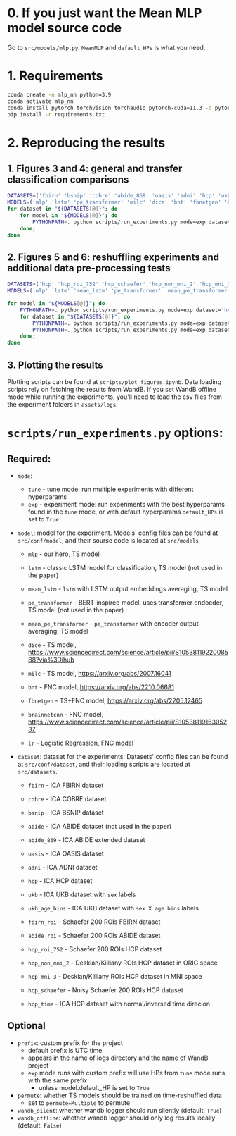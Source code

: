 # 0. If you just want the Mean MLP model source code
Go to `src/models/mlp.py`.
`MeanMLP` and `default_HPs` is what you need.

# 1. Requirements
```bash
conda create -n mlp_nn python=3.9
conda activate mlp_nn
conda install pytorch torchvision torchaudio pytorch-cuda=11.3 -c pytorch -c nvidia
pip install -r requirements.txt
```

# 2. Reproducing the results
## 1. Figures 3 and 4: general and transfer classification comparisons
```bash
DATASETS=('fbirn' 'bsnip' 'cobre' 'abide_869' 'oasis' 'adni' 'hcp' 'ukb' 'ukb_age_bins' 'fbirn_roi' 'abide_roi' 'hcp_roi_752')
MODELS=('mlp' 'lstm' 'pe_transformer' 'milc' 'dice' 'bnt' 'fbnetgen' 'brainnetcnn' 'lr')
for dataset in "${DATASETS[@]}"; do 
    for model in "${MODELS[@]}"; do 
        PYTHONPATH=. python scripts/run_experiments.py mode=exp dataset=$dataset model=$model prefix=general ++model.default_HP=True
    done; 
done
```
## 2. Figures 5 and 6: reshuffling experiments and additional data pre-processing tests
```bash
DATASETS=('hcp' 'hcp_roi_752' 'hcp_schaefer' 'hcp_non_mni_2' 'hcp_mni_3' 'ukb')
MODELS=('mlp' 'lstm' 'mean_lstm' 'pe_transformer' 'mean_pe_transformer')

for model in "${MODELS[@]}"; do 
    PYTHONPATH=. python scripts/run_experiments.py mode=exp dataset='hcp_time' model=$model prefix=additional ++model.default_HP=True
    for dataset in "${DATASETS[@]}"; do 
        PYTHONPATH=. python scripts/run_experiments.py mode=exp dataset=$dataset model=$model prefix=additional ++model.default_HP=True
        PYTHONPATH=. python scripts/run_experiments.py mode=exp dataset=$dataset model=$model prefix=additional ++model.default_HP=True permute=Multiple
    done; 
done
```
## 3. Plotting the results
Plotting scripts can be found at `scripts/plot_figures.ipynb`.
Data loading scripts rely on fetching the results from WandB. If you set WandB offline mode while running the experiments, you'll need to load the csv files from the experiment folders in `assets/logs`.


# `scripts/run_experiments.py` options:
## Required:
- `mode`: 
    - `tune` - tune mode: run multiple experiments with different hyperparams
    - `exp` - experiment mode: run experiments with the best hyperparams found in the `tune` mode, or with default hyperparams `default_HPs` is set to `True`

- `model`: model for the experiment. Models' config files can be found at `src/conf/model`, and their sourse code is located at `src/models`
    - `mlp` - our hero, TS model
    - `lstm` - classic LSTM model for classification, TS model (not used in the paper)
    - `mean_lstm` - `lstm` with LSTM output embeddings averaging, TS model
    - `pe_transformer` - BERT-inspired model, uses transformer endocder, TS model (not used in the paper)
    - `mean_pe_transformer` - `pe_transformer` with encoder output averaging, TS model

    - `dice` - TS model, https://www.sciencedirect.com/science/article/pii/S1053811922008588?via%3Dihub
    - `milc` - TS model, https://arxiv.org/abs/2007.16041 

    - `bnt` - FNC model, https://arxiv.org/abs/2210.06681
    - `fbnetgen` - TS+FNC model, https://arxiv.org/abs/2205.12465
    - `brainnetcnn` - FNC model, https://www.sciencedirect.com/science/article/pii/S1053811916305237
    - `lr` - Logistic Regression, FNC model

- `dataset`: dataset for the experiments. Datasets' config files can be found at `src/conf/dataset`, and their loading scripts are located at `src/datasets`.
    - `fbirn` - ICA FBIRN dataset
    - `cobre` - ICA COBRE dataset
    - `bsnip` - ICA BSNIP dataset
    - `abide` - ICA ABIDE dataset (not used in the paper)
    - `abide_869` - ICA ABIDE extended dataset
    - `oasis` - ICA OASIS dataset
    - `adni` - ICA ADNI dataset
    - `hcp` - ICA HCP dataset
    - `ukb` - ICA UKB dataset with `sex` labels
    - `ukb_age_bins` - ICA UKB dataset with `sex X age bins` labels

    - `fbirn_roi` - Schaefer 200 ROIs FBIRN dataset
    - `abide_roi` - Schaefer 200 ROIs ABIDE dataset
    - `hcp_roi_752` - Schaefer 200 ROIs HCP dataset

    - `hcp_non_mni_2` - Deskian/Killiany ROIs HCP dataset in ORIG space
    - `hcp_mni_3` - Deskian/Killiany ROIs HCP dataset in MNI space
    - `hcp_schaefer` - Noisy Schaefer 200 ROIs HCP dataset
    - `hcp_time` - ICA HCP dataset with normal/inversed time direcion

## Optional
- `prefix`: custom prefix for the project
    - default prefix is UTC time
    - appears in the name of logs directory and the name of WandB project
    - `exp` mode runs with custom prefix will use HPs from `tune` mode runs with the same prefix
        - unless model.default_HP is set to `True`
- `permute`: whether TS models should be trained on time-reshuffled data
    - set to `permute=Multiple` to permute
- `wandb_silent`: whether wandb logger should run silently (default: `True`)
- `wandb_offline`: whether wandb logger should only log results locally (default: `False`)


